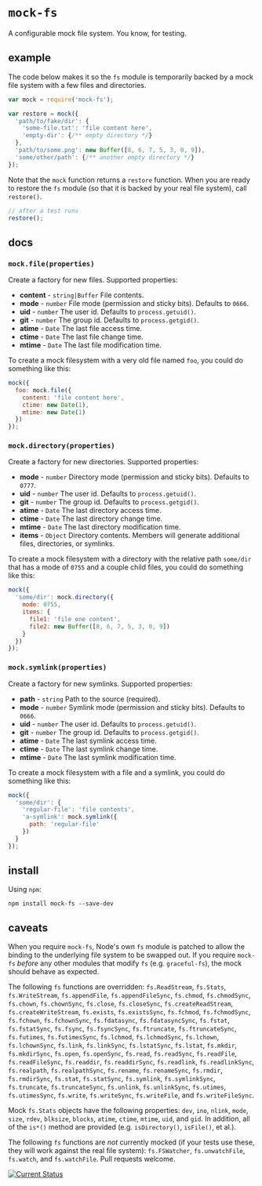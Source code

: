 # `mock-fs`

A configurable mock file system.  You know, for testing.

## example

The code below makes it so the `fs` module is temporarily backed by a mock file system with a few files and directories.

```js
var mock = require('mock-fs');

var restore = mock({
  'path/to/fake/dir': {
    'some-file.txt': 'file content here',
    'empty-dir': {/** empty directory */}
  },
  'path/to/some.png': new Buffer([8, 6, 7, 5, 3, 0, 9]),
  'some/other/path': {/** another empty directory */}
});
```

Note that the `mock` function returns a `restore` function.  When you are ready to restore the `fs` module (so that it is backed by your real file system), call `restore()`.

```js
// after a test runs
restore();
```

## docs

### `mock.file(properties)`

Create a factory for new files.  Supported properties:

 * **content** - `string|Buffer` File contents.
 * **mode** - `number` File mode (permission and sticky bits).  Defaults to `0666`.
 * **uid** - `number` The user id.  Defaults to `process.getuid()`.
 * **git** - `number` The group id.  Defaults to `process.getgid()`.
 * **atime** - `Date` The last file access time.
 * **ctime** - `Date` The last file change time.
 * **mtime** - `Date` The last file modification time.

To create a mock filesystem with a very old file named `foo`, you could do something like this:
```js
mock({
  foo: mock.file({
    content: 'file content here',
    ctime: new Date(1),
    mtime: new Date(1)
  })
});
```

### `mock.directory(properties)`

Create a factory for new directories.  Supported properties:

 * **mode** - `number` Directory mode (permission and sticky bits).  Defaults to `0777`.
 * **uid** - `number` The user id.  Defaults to `process.getuid()`.
 * **git** - `number` The group id.  Defaults to `process.getgid()`.
 * **atime** - `Date` The last directory access time.
 * **ctime** - `Date` The last directory change time.
 * **mtime** - `Date` The last directory modification time.
 * **items** - `Object` Directory contents.  Members will generate additional files, directories, or symlinks.

To create a mock filesystem with a directory with the relative path `some/dir` that has a mode of `0755` and a couple child files, you could do something like this:
```js
mock({
  'some/dir': mock.directory({
    mode: 0755,
    items: {
      file1: 'file one content',
      file2: new Buffer([8, 6, 7, 5, 3, 0, 9])
    }
  })
});
```

### `mock.symlink(properties)`

Create a factory for new symlinks.  Supported properties:

 * **path** - `string` Path to the source (required).
 * **mode** - `number` Symlink mode (permission and sticky bits).  Defaults to `0666`.
 * **uid** - `number` The user id.  Defaults to `process.getuid()`.
 * **git** - `number` The group id.  Defaults to `process.getgid()`.
 * **atime** - `Date` The last symlink access time.
 * **ctime** - `Date` The last symlink change time.
 * **mtime** - `Date` The last symlink modification time.

To create a mock filesystem with a file and a symlink, you could do something like this:
```js
mock({
  'some/dir': {
    'regular-file': 'file contents',
    'a-symlink': mock.symlink({
      path: 'regular-file'
    })
  }
});
```

## install

Using `npm`:

```
npm install mock-fs --save-dev
```

## caveats

When you require `mock-fs`, Node's own `fs` module is patched to allow the binding to the underlying file system to be swapped out.  If you require `mock-fs` *before* any other modules that modify `fs` (e.g. `graceful-fs`), the mock should behave as expected.

The following `fs` functions are overridden: `fs.ReadStream`, `fs.Stats`, `fs.WriteStream`, `fs.appendFile`, `fs.appendFileSync`, `fs.chmod`, `fs.chmodSync`, `fs.chown`, `fs.chownSync`, `fs.close`, `fs.closeSync`, `fs.createReadStream`, `fs.createWriteStream`, `fs.exists`, `fs.existsSync`, `fs.fchmod`, `fs.fchmodSync`, `fs.fchown`, `fs.fchownSync`, `fs.fdatasync`, `fs.fdatasyncSync`, `fs.fstat`, `fs.fstatSync`, `fs.fsync`, `fs.fsyncSync`, `fs.ftruncate`, `fs.ftruncateSync`, `fs.futimes`, `fs.futimesSync`, `fs.lchmod`, `fs.lchmodSync`, `fs.lchown`, `fs.lchownSync`, `fs.link`, `fs.linkSync`, `fs.lstatSync`, `fs.lstat`, `fs.mkdir`, `fs.mkdirSync`, `fs.open`, `fs.openSync`, `fs.read`, `fs.readSync`, `fs.readFile`, `fs.readFileSync`, `fs.readdir`, `fs.readdirSync`, `fs.readlink`, `fs.readlinkSync`, `fs.realpath`, `fs.realpathSync`, `fs.rename`, `fs.renameSync`, `fs.rmdir`, `fs.rmdirSync`, `fs.stat`, `fs.statSync`, `fs.symlink`, `fs.symlinkSync`, `fs.truncate`, `fs.truncateSync`, `fs.unlink`, `fs.unlinkSync`, `fs.utimes`, `fs.utimesSync`, `fs.write`, `fs.writeSync`, `fs.writeFile`, and `fs.writeFileSync`.

Mock `fs.Stats` objects have the following properties: `dev`, `ino`, `nlink`, `mode`, `size`, `rdev`, `blksize`, `blocks`, `atime`, `ctime`, `mtime`, `uid`, and `gid`.  In addition, all of the `is*()` method are provided (e.g. `isDirectory()`, `isFile()`, et al.).

The following `fs` functions are *not* currently mocked (if your tests use these, they will work against the real file system): `fs.FSWatcher`, `fs.unwatchFile`, `fs.watch`, and `fs.watchFile`.  Pull requests welcome.

[![Current Status](https://secure.travis-ci.org/tschaub/mock-fs.png?branch=master)](https://travis-ci.org/tschaub/mock-fs)
